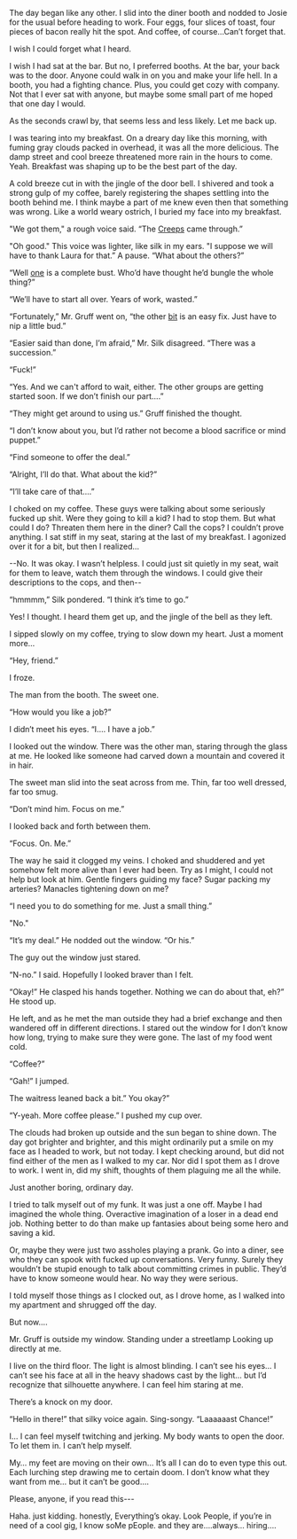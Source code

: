  

The day began like any other. I slid into the diner booth and nodded to Josie for the usual before heading to work. Four eggs, four slices of toast, four pieces of bacon really hit the spot. And coffee, of course…Can’t forget that.

I wish I could forget what I heard.

I wish I had sat at the bar. But no, I preferred booths.  At the bar, your back was to the door. Anyone could walk in on you and make your life hell. In a booth, you had a fighting chance. Plus, you could get cozy with company. Not that I ever sat with anyone, but maybe some small part of me hoped that one day I would.

As the seconds crawl by, that seems less and less likely. Let me back up.

I was tearing into my breakfast. On a dreary day like this morning, with fuming gray clouds packed in overhead, it was all the more delicious. The damp street and cool breeze threatened more rain in the hours to come. Yeah. Breakfast was shaping up to be the best part of the day.

A cold breeze cut in with the jingle of the door bell. I shivered and took a strong gulp of my coffee, barely registering the shapes settling into the booth behind me. I think maybe a part of me knew even then that something was wrong. Like a world weary ostrich, I buried my face into my breakfast.

"We got them," a rough voice said. “The [Creeps](https://www.reddit.com/r/nosleep/comments/wtr00g/we_played_creep_in_an_abandoned_apartment_complex/) came through.”

"Oh good." This voice was lighter, like silk in my ears. "I suppose we will have to thank Laura for that.” A pause. “What about the others?”

“Well [one](https://www.reddit.com/r/nosleep/comments/s77rbm/my_good_for_nothing_dad_passed_away_the/) is a complete bust. Who’d have thought he’d bungle the whole thing?”

“We’ll have to start all over. Years of work, wasted.”

“Fortunately,” Mr. Gruff went on, “the other [bit](https://www.reddit.com/r/nosleep/comments/wc1z5w/my_grandmothers_doll_collection_part_1/) is an easy fix. Just have to nip a little bud.”

“Easier said than done, I’m afraid,” Mr. Silk disagreed. “There was a succession.”

“Fuck!”

“Yes. And we can't afford to wait, either. The other groups are getting started soon. If we don’t finish our part....”

“They might get around to using us.” Gruff finished the thought.

“I don’t know about you, but I’d rather not become a blood sacrifice or mind puppet.”

“Find someone to offer the deal.”

“Alright, I’ll do that. What about the kid?”

“I’ll take care of that....”

I choked on my coffee. These guys were talking about some seriously fucked up shit. Were they going to kill a kid? I had to stop them. But what could I do? Threaten them here in the diner? Call the cops? I couldn’t prove anything.  I sat stiff in my seat, staring at the last of my breakfast. I agonized over it for a bit, but then I realized…

\--No. It was okay. I wasn’t helpless. I could just sit quietly in my seat, wait for them to leave, watch them through the windows. I could give their descriptions to the cops, and then--

“hmmmm,” Silk pondered. “I think it’s time to go.”

Yes! I thought. I heard them get up, and the jingle of the bell as they left.

I sipped slowly on my coffee, trying to slow down my heart. Just a moment more…

“Hey, friend.”

I froze.

The man from the booth. The sweet one.

“How would you like a job?”

I didn’t meet his eyes. “I.... I have a job.”

I looked out the window. There was the other man, staring through the glass at me. He looked like someone had carved down a mountain and covered it in hair.

The sweet man slid into the seat across from me. Thin, far too well dressed, far too smug.

“Don’t mind him. Focus on me.”

I looked back and forth between them.

“Focus. On. Me.” 

The way he said it clogged my veins. I choked and shuddered and yet somehow felt more alive than I ever had been. Try as I might, I could not help but look at him. Gentle fingers guiding my face? Sugar packing my arteries? Manacles tightening down on me?

“I need you to do something for me. Just a small thing.”

"No."

“It’s my deal.” He nodded out the window. “Or his.”

The guy out the window just stared.

“N-no.” I said. Hopefully I looked braver than I felt.

“Okay!” He clasped his hands together. Nothing we can do about that, eh?” He stood up.

He left, and as he met the man outside they had a brief exchange and then wandered off in different directions. I stared out the window for I don’t know how long, trying to make sure they were gone. The last of my food went cold.

“Coffee?”

“Gah!” I jumped. 

The waitress leaned back a bit.” You okay?”

“Y-yeah. More coffee please.” I pushed my cup over.

The clouds had broken up outside and the sun began to shine down. The day got brighter and brighter, and this might ordinarily put a smile on my face as I headed to work, but not today. I kept checking around, but did not find either of the men as I walked to my car. Nor did I spot them as I drove to work. I went in, did my shift, thoughts of them plaguing me all the while.

Just another boring, ordinary day.

I tried to talk myself out of my funk. It was just a one off. Maybe I had imagined the whole thing. Overactive imagination of a loser in a dead end job. Nothing better to do than make up fantasies about being some hero and saving a kid.

Or, maybe they were just two assholes playing a prank. Go into a diner, see who they can spook with fucked up conversations. Very funny. Surely they wouldn’t be stupid enough to talk about committing crimes in public. They’d have to know someone would hear. No way they were serious.

I told myself those things as I clocked out, as I drove home, as I walked into my apartment and shrugged off the day.

But now….

Mr. Gruff is outside my window. Standing under a streetlamp Looking up directly at me.

I live on the third floor. The light is almost blinding. I can’t see his eyes… I can’t see his face at all in the heavy shadows cast by the light… but I’d recognize that silhouette anywhere. I can feel him staring at me.

There’s a knock on my door.

“Hello in there!” that silky voice again. Sing-songy. “Laaaaaast Chance!”

I… I can feel myself twitching and jerking. My body wants to open the door. To let them in. I can’t help myself.

My… my feet are moving on their own… It’s all I can do to even type this out. Each lurching step drawing me to certain doom. I don’t know what they want from me… but it can’t be good….

Please, anyone, if you read this---

Haha. just kidding. honestly, Everything’s okay. Look People, if you’re in need of a cool gig, I know soMe pEople. and they are….always… hiring….